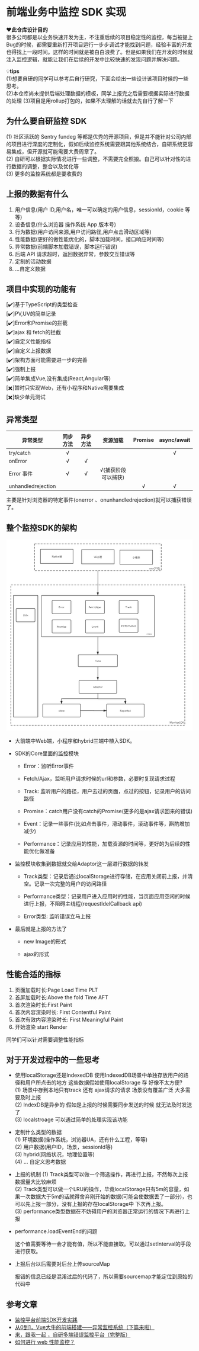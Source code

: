 # 前端业务中监控 SDK 实现

❤️**此仓库设计目的**  
很多公司都是以业务快速开发为主，不注重后续的项目稳定性的监控，每当被提上Bug的时候，都需要重新打开项目运行一步步调试才能找到问题，经验丰富的开发也得找上一段时间。这样的时间就是被白白浪费了。但是如果我们在开发的时候就注入监控逻辑，就能让我们在后续的开发中比较快速的发现问题并解决问题。

💡**tips**  
(1)想要自研的同学可以参考后自行研究，下面会给出一些设计该项目时候的一些思考。  
(2)本仓库尚未提供后端处理数据的模板，同学上报完之后需要根据实际进行数据的处理
(3)项目是用rollup打包的，如果不太理解的话就去先自行了解一下

## 为什么要自研监控 SDK

(1) 社区活跃的 Sentry fundeg 等都是优秀的开源项目，但是并不能针对公司内部的项目进行深度的定制化，假如后续监控系统需要跟其他系统结合，自研系统更容易集成，但开源就可能需要大费周章了。  
(2) 自研可以根据实际情况进行一些调整，不需要完全照搬。自己可以针对性的进行数据的调整，整合以及优化等  
(3) 更多的监控系统都是要收费的

## 上报的数据有什么

1. 用户信息(用户 ID,用户名，唯一可以确定的用户信息，sessionId，cookie 等等)
2. 设备信息(什么浏览器 操作系统 App 版本号)
3. 行为数据(用户访问来源,用户访问路径,用户点击滑动区域等)
4. 性能数据(更好的做性能优化的，脚本加载时间，接口响应时间等)
5. 异常数据(前端脚本加载错误，脚本运行错误)
6. 后端 API 请求超时，返回数据异常，参数交互错误等
7. 定制的活动数据
8. ...自定义数据

## 项目中实现的功能有

[✔️]基于TypeScript的类型检查  
[✔️]PV,UV的简单记录  
[✔️]Error和Promise的拦截  
[✔️]ajax 和 fetch的拦截  
[✔️]自定义性能指标  
[✔️]自定义上报数据  
[✔️]架构方面可能需要进一步的完善  
[✔️]强制上报  
[✔️]简单集成Vue,没有集成(React,Angular等)  
[✖️]暂时只实现Web，还有小程序和Native需要集成  
[✖️]缺少单元测试

## 异常类型

| 异常类型           | 同步方法 | 异步方法 |      资源加载       | Promise | async/await |
| ------------------ | :------: | :------: | :-----------------: | :-----: | :---------: |
| try/catch          |    √     |          |                     |         |      √      |
| onError            |    √     |    √     |                     |         |
| Error 事件         |    √     |    √     | √(捕获阶段可以捕获) |         |
| unhandledrejection |          |          |                     |    √    |      √      |

主要是针对浏览器的特定事件(onerror 、onunhandledrejection)就可以捕获错误了。

## 整个监控SDK的架构

![SDK架构](https://github.com/Primroses/MonitorSDK/blob/master/images/image.png)

- 大前端中Web端，小程序和hybrid三端中植入SDK。
- SDK的Core里面的监控模块
  
  - Error：监听Error事件  

  - Fetch/Ajax，监听用户请求时候的url和参数，必要时复现请求过程

  - Track: 监听用户的路径，用户去过的页面，点过的按钮，记录用户的访问路径

  - Promise：catch用户没有catch的Promise(更多的是ajax请求回来的错误)

  - Event：记录一些事件(比如点击事件，滑动事件，滚动事件等，斟酌增加减少)

  - Performance：记录应用的性能，加载资源的时间等，更好的为后续的性能优化做准备

- 监控模块收集到数据就交给Adaptor这一层进行数据的转发
  - Track类型：记录后通过localStorage进行存储，在应用关闭前上报，并清空。记录一次完整的用户的访问路径  

  - Performance类型：记录用户进入应用时的性能，当页面应用空闲的时候进行上报，不阻碍主线程(requestIdelCallback api)

  - Error类型: 监听错误立马上报

- 最后就是上报的方法了
  
  - new Image的形式
  
  - ajax的形式

## 性能合适的指标

1. 页面加载时长:Page Load Time PLT
2. 首屏加载时长:Above the fold Time AFT
3. 首次渲染时长:First Paint
4. 首次内容渲染时长: First Contentful Paint
5. 首次有效内容渲染时长: First Meaningful Paint
6. 开始渲染 start Render

同学们可以针对需要调整性能指标

## 对于开发过程中的一些思考

- 使用localStorage还是IndexedDB
  使用IndexedDB场景中单独存放用户的路径和用户所点击的地方 这些数据假如使用localStorage 存 好像不太方便?  
  (1) 场景中存到本地只有track 还有 ajax请求的请求 场景没有覆盖广泛 大多需要及时上报  
  (2) IndexDB是异步的 假如是上报的时候需要同步发送的时候 就无法及时发送了  
  (3) localstroage 可以通过简单的处理实现该功能

- 定制什么类型的数据  
  (1) 环境数据(操作系统，浏览器UA，还有什么工程，等等)  
  (2) 用户数据(用户ID，场景，sessionId等)  
  (3) hybrid(网络状况，地理位置等)  
  (4) ... 自定义思考数据

- 上报的机制
  (1) Track类型可以做一个筛选操作，再进行上报，不然每次上报数据量大比较麻烦  
  (2) Track类型可以做一个LRU的操作，毕竟localStorage只有5m的容量，如果一次数据大于5m的话就得舍弃刚开始的数据(可能会使数据丢了一部分)，也可以先上报一部分，没有上报的存在localStorage中 下次再上报。  
  (3) performance类型数据在不妨碍用户的浏览器正常运行的情况下再进行上报

- performance.loadEventEnd的问题
  
  这个值需要等待一会才能有值，所以不能直接取。可以通过setInterval的手段进行获取。

- 上报后台以后需要对后台上传sourceMap
  
  报错的信息已经是混淆过后的代码了，所以需要sourcemap才能定位到原始的代码中

## 参考文章

- [监控平台前端SDK开发实践](https://tech.meituan.com/2017/09/07/hunt-sdk-practice.html)
- [从0到1，Vue大牛的前端搭建——异常监控系统（下篇来啦）](https://zhuanlan.zhihu.com/p/144041346)
- [来，跟我一起 ，自研多端错误监控平台（完整版）](https://juejin.im/post/5ec5dba8f265da76e81a2455)
- [如何进行 web 性能监控？](http://www.alloyteam.com/2020/01/14184/#prettyPhoto)